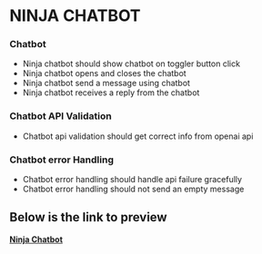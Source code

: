 <h1>NINJA CHATBOT</h1>

<h3>Chatbot</h3>
<ul>
  <li>Ninja chatbot should show chatbot on toggler button click</li>
  <li>Ninja chatbot opens and closes the chatbot</li>
  <li>Ninja chatbot send a message using chatbot</li>
  <li>Ninja chatbot receives a reply from the chatbot</li>
</ul>

<h3>Chatbot API Validation</h3>
<ul>
  <li>Chatbot api validation should get correct info from openai api</li>
</ul>

<h3>Chatbot error Handling</h3>
<ul>
  <li>Chatbot error handling should handle api failure gracefully</li>
  <li>Chatbot error handling should not send an empty message</li>
</ul>

<h2>Below is the link to preview</h2>
<b><a href="https://ninjachat-bot.netlify.app/">Ninja Chatbot</a></b>